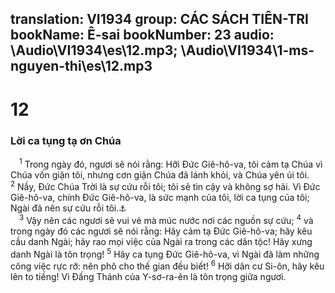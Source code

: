 translation: VI1934
group: CÁC SÁCH TIÊN-TRI
bookName: Ê-sai 
bookNumber: 23
audio: \Audio\VI1934\es\12.mp3; \Audio\VI1934\1-ms-nguyen-thi\es\12.mp3
-------

<div class="title"><h1>12</h1><h3>Lời ca tụng tạ ơn Chúa</h3></div>
<span class="verse es_12_1"> <sup>1</sup> Trong ngày đó, ngươi sẽ nói rằng: Hỡi Đức Giê-hô-va, tôi cảm tạ Chúa vì Chúa vốn giận tôi, nhưng cơn giận Chúa đã lánh khỏi, và Chúa yên ủi tôi. </span>
<span class="verse es_12_2"><sup>2</sup> Nầy, Đức Chúa Trời là sự cứu rỗi tôi; tôi sẽ tin cậy và không sợ hãi. Vì Đức Giê-hô-va, chính Đức Giê-hô-va, là sức mạnh của tôi, lời ca tụng của tôi; Ngài đã nên sự cứu rỗi tôi.<a data-toggle="tooltip" data-placement="bottom" title="Xu 15:2; Thi 118:14">⚓</a><br/></span>
<span class="verse es_12_3"> <sup>3</sup> Vậy nên các ngươi sẽ vui vẻ mà múc nước nơi các nguồn sự cứu; </span>
<span class="verse es_12_4"><sup>4</sup> và trong ngày đó các ngươi sẽ nói rằng: Hãy cảm tạ Đức Giê-hô-va; hãy kêu cầu danh Ngài; hãy rao mọi việc của Ngài ra trong các dân tộc! Hãy xưng danh Ngài là tôn trọng! </span>
<span class="verse es_12_5"><sup>5</sup> Hãy ca tụng Đức Giê-hô-va, vì Ngài đã làm những công việc rực rỡ: nên phô cho thế gian đều biết! </span>
<span class="verse es_12_6"><sup>6</sup> Hỡi dân cư Si-ôn, hãy kêu lên to tiếng! Vì Đấng Thánh của Y-sơ-ra-ên là tôn trọng giữa ngươi. <br/></span>
